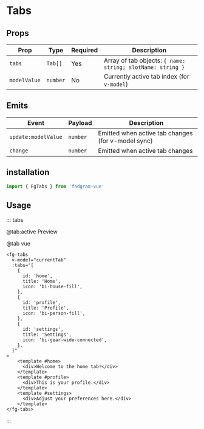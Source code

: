 <script setup lang="ts">
  import { ref } from 'vue'
  const tabs = [
    {
      id: "home",
      title: "Home",
      icon: "bi-house-fill",
    },
    {
      id: "profile",
      title: "Profile",
      icon: "bi-person-fill",
    },
    {
      id: "settings",
      title: "Settings",
      icon: "bi-gear-wide-connected",
    },
  ]
</script>

# Tabs

## Props

| Prop         | Type     | Required | Description                                                |
| ------------ | -------- | -------- | ---------------------------------------------------------- |
| `tabs`       | `Tab[]`  | Yes      | Array of tab objects: `{ name: string; slotName: string }` |
| `modelValue` | `number` | No       | Currently active tab index (for `v-model`)                 |

## Emits

| Event               | Payload  | Description                                        |
| ------------------- | -------- | -------------------------------------------------- |
| `update:modelValue` | `number` | Emitted when active tab changes (for v-model sync) |
| `change`            | `number` | Emitted when active tab changes                    |

## installation

```ts
import { FgTabs } from 'fadgram-vue'
```

## Usage

::: tabs

@tab:active Preview

<tabs-preview/>

@tab vue

```vue
<fg-tabs
  v-model="currentTab"
  :tabs="[
    {
      id: 'home',
      title: 'Home',
      icon: 'bi-house-fill',
    },
    {
      id: 'profile',
      title: 'Profile',
      icon: 'bi-person-fill',
    },
    {
      id: 'settings',
      title: 'Settings',
      icon: 'bi-gear-wide-connected',
    },
  ]"
>
    <template #home>
      <div>Welcome to the home tab!</div>
    </template>
    <template #profile>
      <div>This is your profile.</div>
    </template>
    <template #settings>
      <div>Adjust your preferences here.</div>
    </template>
</fg-tabs>
```

:::
